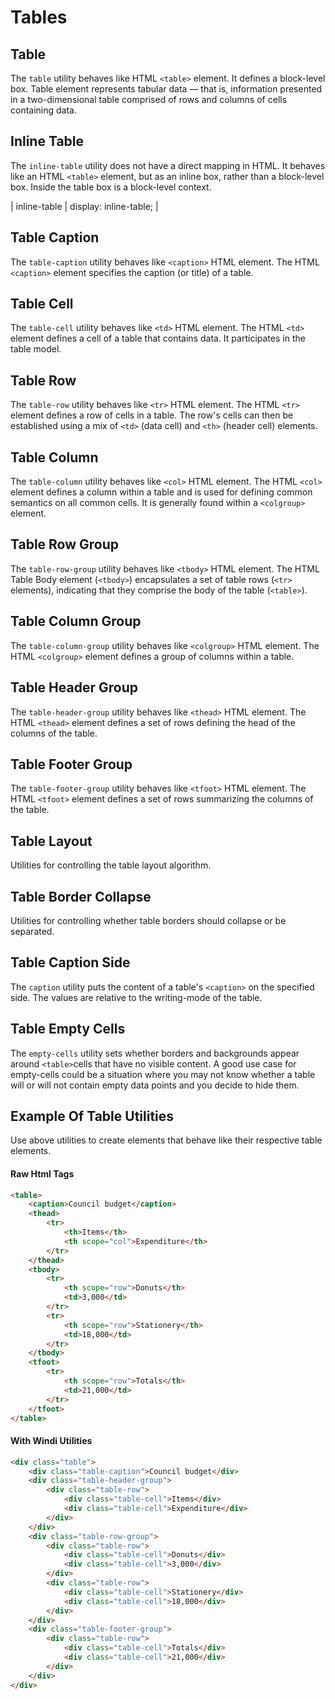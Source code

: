 # Tables

## Table

The `table` utility behaves like HTML `<table>` element. It defines a block-level box. Table element represents tabular data — that is, information presented in a two-dimensional table comprised of rows and columns of cells containing data.

<PlaygroundWithVariants
  variant='table'
  :variants='[]'
  fixed='dark:text-white opacity-85'
  nested=true
  appended='table-caption border-collapse text-center table-header-group table-row table-cell table-row-group table-footer-group text-xs border border-emerald-500 bg-emerald-200 p-1 py-2 text-emerald-600 font-medium font-bold'
  html='&lt;div class="{class} text-xs border-collapse"&gt;
    &lt;div class="table-caption text-center text-emerald-600 py-2 font-bold"&gt;Council budget&lt;/div&gt;
    &lt;div class="table-header-group bg-emerald-200"&gt;
        &lt;div class="table-row"&gt;
            &lt;div class="table-cell border border-emerald-500 p-1 text-emerald-600 font-medium"&gt;Items&lt;/div&gt;
            &lt;div class="table-cell border border-emerald-500 p-1 text-emerald-600 font-medium" scope="col"&gt;Expenditure&lt;/div&gt;
        &lt;/div&gt;
    &lt;/div&gt;
    &lt;div class="table-row-group"&gt;
        &lt;div class="table-row"&gt;
            &lt;div class="table-cell border border-emerald-500 p-1 text-emerald-600"&gt;Donuts&lt;/div&gt;
            &lt;div class="table-cell border border-emerald-500 p-1 text-emerald-600"&gt;3,000&lt;/div&gt;
        &lt;/div&gt;
        &lt;div class="table-row"&gt;
            &lt;div class="table-cell border border-emerald-500 p-1 text-emerald-600"&gt;Stationery&lt;/div&gt;
            &lt;div class="table-cell border border-emerald-500 p-1 text-emerald-600"&gt;18,000&lt;/div&gt;
        &lt;/div&gt;
    &lt;/div&gt;
    &lt;div class="table-footer-group"&gt;
        &lt;div class="table-row"&gt;
            &lt;div class="table-cell border border-emerald-500 p-1 text-emerald-600"&gt;Totals&lt;/div&gt;
            &lt;div class="table-cell border border-emerald-500 p-1 text-emerald-600"&gt;21,000&lt;/div&gt;
        &lt;/div&gt;
    &lt;/div&gt;
&lt;/div&gt;'
/>

## Inline Table

The `inline-table` utility does not have a direct mapping in HTML. It behaves like an HTML `<table>` element, but as an inline box, rather than a block-level box. Inside the table box is a block-level context.

<PlaygroundWithVariants
  variant='inline-table'
  :variants='[]'
  fixed='dark:text-white opacity-85'
  nested=true
  appended='table-caption border-collapse text-center table-header-group table-row table-cell table-row-group table-footer-group text-xs border border-emerald-500 bg-emerald-200 p-1 py-2 text-emerald-600 font-medium font-bold'
  html='&lt;div class="{class} text-xs border-collapse"&gt;
    &lt;div class="table-caption text-center text-emerald-600 py-2 font-bold"&gt;Council budget&lt;/div&gt;
    &lt;div class="table-header-group bg-emerald-200"&gt;
        &lt;div class="table-row"&gt;
            &lt;div class="table-cell border border-emerald-500 p-1 text-emerald-600 font-medium"&gt;Items&lt;/div&gt;
            &lt;div class="table-cell border border-emerald-500 p-1 text-emerald-600 font-medium" scope="col"&gt;Expenditure&lt;/div&gt;
        &lt;/div&gt;
    &lt;/div&gt;
    &lt;div class="table-row-group"&gt;
        &lt;div class="table-row"&gt;
            &lt;div class="table-cell border border-emerald-500 p-1 text-emerald-600"&gt;Donuts&lt;/div&gt;
            &lt;div class="table-cell border border-emerald-500 p-1 text-emerald-600"&gt;3,000&lt;/div&gt;
        &lt;/div&gt;
        &lt;div class="table-row"&gt;
            &lt;div class="table-cell border border-emerald-500 p-1 text-emerald-600"&gt;Stationery&lt;/div&gt;
            &lt;div class="table-cell border border-emerald-500 p-1 text-emerald-600"&gt;18,000&lt;/div&gt;
        &lt;/div&gt;
    &lt;/div&gt;
    &lt;div class="table-footer-group"&gt;
        &lt;div class="table-row"&gt;
            &lt;div class="table-cell border border-emerald-500 p-1 text-emerald-600"&gt;Totals&lt;/div&gt;
            &lt;div class="table-cell border border-emerald-500 p-1 text-emerald-600"&gt;21,000&lt;/div&gt;
        &lt;/div&gt;
    &lt;/div&gt;
&lt;/div&gt;'
/>

| inline-table	| display: inline-table; |

## Table Caption

The `table-caption` utility behaves like `<caption>` HTML element. The HTML `<caption>` element specifies the caption (or title) of a table.

<PlaygroundWithVariants
  variant='table-caption'
  :variants='[]'
  fixed='dark:text-white opacity-85'
  nested=true
  appended='table border-collapse text-center table-header-group table-row table-cell table-row-group table-footer-group text-xs border border-emerald-500 bg-emerald-200 p-1 py-2 text-emerald-600 font-medium font-bold ring ring-amber-400'
  html='&lt;div class="table text-xs border-collapse"&gt;
    &lt;div class="{class} text-center text-emerald-600 py-2 font-bold ring ring-amber-400"&gt;Council budget&lt;/div&gt;
    &lt;div class="table-header-group bg-emerald-200"&gt;
        &lt;div class="table-row"&gt;
            &lt;div class="table-cell border border-emerald-500 p-1 text-emerald-600 font-medium"&gt;Items&lt;/div&gt;
            &lt;div class="table-cell border border-emerald-500 p-1 text-emerald-600 font-medium" scope="col"&gt;Expenditure&lt;/div&gt;
        &lt;/div&gt;
    &lt;/div&gt;
    &lt;div class="table-row-group"&gt;
        &lt;div class="table-row"&gt;
            &lt;div class="table-cell border border-emerald-500 p-1 text-emerald-600"&gt;Donuts&lt;/div&gt;
            &lt;div class="table-cell border border-emerald-500 p-1 text-emerald-600"&gt;3,000&lt;/div&gt;
        &lt;/div&gt;
        &lt;div class="table-row"&gt;
            &lt;div class="table-cell border border-emerald-500 p-1 text-emerald-600"&gt;Stationery&lt;/div&gt;
            &lt;div class="table-cell border border-emerald-500 p-1 text-emerald-600"&gt;18,000&lt;/div&gt;
        &lt;/div&gt;
    &lt;/div&gt;
    &lt;div class="table-footer-group"&gt;
        &lt;div class="table-row"&gt;
            &lt;div class="table-cell border border-emerald-500 p-1 text-emerald-600"&gt;Totals&lt;/div&gt;
            &lt;div class="table-cell border border-emerald-500 p-1 text-emerald-600"&gt;21,000&lt;/div&gt;
        &lt;/div&gt;
    &lt;/div&gt;
&lt;/div&gt;'
/>

## Table Cell

The `table-cell` utility behaves like `<td>` HTML element. The HTML `<td>` element defines a cell of a table that contains data. It participates in the table model.

<PlaygroundWithVariants
  variant='table-cell'
  :variants='[]'
  fixed='dark:text-white opacity-85'
  nested=true
  appended='table border-collapse table-caption text-center table-header-group table-row table-row-group table-footer-group text-xs border border-emerald-500 bg-emerald-200 p-1 py-2 text-emerald-600 font-medium font-bold ring ring-offset-2 ring-amber-400'
  html='&lt;div class="table text-xs border-collapse"&gt;
    &lt;div class="table-caption text-center text-emerald-600 py-2 font-bold"&gt;Council budget&lt;/div&gt;
    &lt;div class="table-header-group bg-emerald-200"&gt;
        &lt;div class="table-row"&gt;
            &lt;div class="table-cell border border-emerald-500 p-1 text-emerald-600 font-medium"&gt;Items&lt;/div&gt;
            &lt;div class="table-cell border border-emerald-500 p-1 text-emerald-600 font-medium" scope="col"&gt;Expenditure&lt;/div&gt;
        &lt;/div&gt;
    &lt;/div&gt;
    &lt;div class="table-row-group"&gt;
        &lt;div class="table-row"&gt;
            &lt;div class="table-cell ring ring-offset-2 ring-amber-400 border border-emerald-500 p-1 text-emerald-600"&gt;Donuts&lt;/div&gt;
            &lt;div class="table-cell border border-emerald-500 p-1 text-emerald-600"&gt;3,000&lt;/div&gt;
        &lt;/div&gt;
        &lt;div class="table-row"&gt;
            &lt;div class="table-cell border border-emerald-500 p-1 text-emerald-600"&gt;Stationery&lt;/div&gt;
            &lt;div class="table-cell border border-emerald-500 p-1 text-emerald-600"&gt;18,000&lt;/div&gt;
        &lt;/div&gt;
    &lt;/div&gt;
    &lt;div class="table-footer-group"&gt;
        &lt;div class="table-row"&gt;
            &lt;div class="table-cell border border-emerald-500 p-1 text-emerald-600"&gt;Totals&lt;/div&gt;
            &lt;div class="table-cell border border-emerald-500 p-1 text-emerald-600"&gt;21,000&lt;/div&gt;
        &lt;/div&gt;
    &lt;/div&gt;
&lt;/div&gt;'
/>

## Table Row

The `table-row` utility behaves like `<tr>` HTML element. The HTML `<tr>` element defines a row of cells in a table. The row's cells can then be established using a mix of `<td>` (data cell) and `<th>` (header cell) elements.

<PlaygroundWithVariants
  variant='table-row'
  :variants='[]'
  fixed='dark:text-white opacity-85'
  nested=true
  appended='table border-collapse text-center table-caption table-header-group table-row table-cell table-row-group table-footer-group text-xs border border-emerald-500 bg-emerald-200 p-1 py-2 text-emerald-600 font-medium font-bold ring ring-offset-2 ring-amber-400'
  html='&lt;div class="table text-xs border-collapse"&gt;
    &lt;div class="table-caption text-center text-emerald-600 py-2 font-bold"&gt;Council budget&lt;/div&gt;
    &lt;div class="table-header-group bg-emerald-200"&gt;
        &lt;div class="table-row"&gt;
            &lt;div class="table-cell border border-emerald-500 p-1 text-emerald-600 font-medium"&gt;Items&lt;/div&gt;
            &lt;div class="table-cell border border-emerald-500 p-1 text-emerald-600 font-medium" scope="col"&gt;Expenditure&lt;/div&gt;
        &lt;/div&gt;
    &lt;/div&gt;
    &lt;div class="table-row-group"&gt;
        &lt;div class="table-row ring ring-offset-2 ring-amber-400"&gt;
            &lt;div class="table-cell border border-emerald-500 p-1 text-emerald-600"&gt;Donuts&lt;/div&gt;
            &lt;div class="table-cell border border-emerald-500 p-1 text-emerald-600"&gt;3,000&lt;/div&gt;
        &lt;/div&gt;
        &lt;div class="table-row"&gt;
            &lt;div class="table-cell border border-emerald-500 p-1 text-emerald-600"&gt;Stationery&lt;/div&gt;
            &lt;div class="table-cell border border-emerald-500 p-1 text-emerald-600"&gt;18,000&lt;/div&gt;
        &lt;/div&gt;
    &lt;/div&gt;
    &lt;div class="table-footer-group"&gt;
        &lt;div class="table-row"&gt;
            &lt;div class="table-cell border border-emerald-500 p-1 text-emerald-600"&gt;Totals&lt;/div&gt;
            &lt;div class="table-cell border border-emerald-500 p-1 text-emerald-600"&gt;21,000&lt;/div&gt;
        &lt;/div&gt;
    &lt;/div&gt;
&lt;/div&gt;'
/>

## Table Column

The `table-column` utility behaves like `<col>` HTML element. The HTML `<col>` element defines a column within a table and is used for defining common semantics on all common cells. It is generally found within a `<colgroup>` element.

<PlaygroundWithVariants
  variant='table-column'
  :variants='[]'
  fixed='dark:text-white opacity-85'
  nested=true
  appended='table text-center border-collapse table-caption table-column-group table-column table-row table-cell text-xs border border-emerald-500 bg-emerald-200 bg-teal-200 bg-yellow-200 bg-green-200 p-1 py-2 text-emerald-600 font-medium font-bold'
  html='&lt;div class="table border-collapse text-xs text-emerald-600"&gt;
    &lt;div class="table-caption text-center text-emerald-600 py-2 font-bold"&gt;Superheros&lt;/div&gt;
    &lt;div class="table-column-group"&gt;
        &lt;div class="table-column bg-emerald-200"&gt;&lt;/div&gt;
        &lt;div class="table-column bg-teal-200"&gt;&lt;/div&gt;
        &lt;div class="table-column bg-yellow-200"&gt;&lt;/div&gt;
    &lt;/div&gt;
    &lt;div class="table-row"&gt;
        &lt;div class="table-cell p-1 border border-emerald-500 font-medium"&gt;Hero&lt;/div&gt;
        &lt;div class="table-cell p-1 border border-emerald-500"&gt;Batman&lt;/div&gt;
        &lt;div class="table-cell p-1 border border-emerald-500"&gt;Flash&lt;/div&gt;
    &lt;/div&gt;
    &lt;div class="table-row"&gt;
        &lt;div class="table-cell p-1 border border-emerald-500 font-medium"&gt;Skill&lt;/div&gt;
        &lt;div class="table-cell p-1 border border-emerald-500"&gt;Smarts&lt;/div&gt;
        &lt;div class="table-cell p-1 border border-emerald-500"&gt;Speed&lt;/div&gt;
    &lt;/div&gt;
&lt;/div&gt;'
/>
## Table Row Group

The `table-row-group` utility behaves like `<tbody>` HTML element. The HTML Table Body element (`<tbody>`) encapsulates a set of table rows (`<tr>` elements), indicating that they comprise the body of the table (`<table>`).

<PlaygroundWithVariants
  variant='table-row-group'
  :variants='[]'
  fixed='dark:text-white opacity-85'
  nested=true
  appended='table border-collapse text-center table-caption table-header-group table-row table-cell table-row-group table-footer-group text-xs border border-emerald-500 bg-emerald-200 p-1 py-2 text-emerald-600 font-medium font-bold ring ring-offset-2 ring-amber-400'
  html='&lt;div class="table text-xs text-emerald-600 border-collapse"&gt;
    &lt;div class="table-caption text-center py-2 font-bold"&gt;Council budget&lt;/div&gt;
    &lt;div class="table-header-group bg-emerald-200"&gt;
        &lt;div class="table-row"&gt;
            &lt;div class="table-cell border border-emerald-500 p-1 font-medium"&gt;Items&lt;/div&gt;
            &lt;div class="table-cell border border-emerald-500 p-1 font-medium" scope="col"&gt;Expenditure&lt;/div&gt;
        &lt;/div&gt;
    &lt;/div&gt;
    &lt;div class="table-row-group ring ring-offset-2 ring-amber-400"&gt;
        &lt;div class="table-row"&gt;
            &lt;div class="table-cell border border-emerald-500 p-1"&gt;Donuts&lt;/div&gt;
            &lt;div class="table-cell border border-emerald-500 p-1"&gt;3,000&lt;/div&gt;
        &lt;/div&gt;
        &lt;div class="table-row"&gt;
            &lt;div class="table-cell border border-emerald-500 p-1"&gt;Stationery&lt;/div&gt;
            &lt;div class="table-cell border border-emerald-500 p-1"&gt;18,000&lt;/div&gt;
        &lt;/div&gt;
    &lt;/div&gt;
    &lt;div class="table-footer-group"&gt;
        &lt;div class="table-row"&gt;
            &lt;div class="table-cell border border-emerald-500 p-1"&gt;Totals&lt;/div&gt;
            &lt;div class="table-cell border border-emerald-500 p-1"&gt;21,000&lt;/div&gt;
        &lt;/div&gt;
    &lt;/div&gt;
&lt;/div&gt;'
/>

## Table Column Group

The `table-column-group` utility behaves like `<colgroup>` HTML element. The HTML `<colgroup>` element defines a group of columns within a table.

<PlaygroundWithVariants
  variant='table-column-group'
  :variants='[]'
  fixed='dark:text-white opacity-85'
  nested=true
  appended='table text-center table-caption border-collapse table-column-group table-column table-row table-cell text-xs border border-emerald-500 bg-emerald-200 bg-teal-200 bg-yellow-200 bg-green-200 p-1 py-2 text-emerald-600 font-medium font-bold'
  html='&lt;div class="table text-xs text-emerald-600 border-collapse"&gt;
    &lt;div class="table-caption text-center text-emerald-600 py-2 font-bold"&gt;Superheros&lt;/div&gt;
    &lt;div class="table-column-group"&gt;
        &lt;div class="table-column bg-emerald-200"&gt;&lt;/div&gt;
        &lt;div class="table-column bg-teal-200"&gt;&lt;/div&gt;
        &lt;div class="table-column bg-yellow-200"&gt;&lt;/div&gt;
    &lt;/div&gt;
    &lt;div class="table-row"&gt;
        &lt;div class="table-cell p-1 border border-emerald-500 font-medium"&gt;Hero&lt;/div&gt;
        &lt;div class="table-cell p-1 border border-emerald-500"&gt;Batman&lt;/div&gt;
        &lt;div class="table-cell p-1 border border-emerald-500"&gt;Flash&lt;/div&gt;
    &lt;/div&gt;
    &lt;div class="table-row"&gt;
        &lt;div class="table-cell p-1 border border-emerald-500 font-medium"&gt;Skill&lt;/div&gt;
        &lt;div class="table-cell p-1 border border-emerald-500"&gt;Smarts&lt;/div&gt;
        &lt;div class="table-cell p-1 border border-emerald-500"&gt;Speed&lt;/div&gt;
    &lt;/div&gt;
&lt;/div&gt;'
/>

## Table Header Group

The `table-header-group` utility behaves like `<thead>` HTML element. The HTML `<thead>` element defines a set of rows defining the head of the columns of the table.

<PlaygroundWithVariants
  variant='table-header-group'
  :variants='[]'
  fixed='dark:text-white opacity-85'
  nested=true
  appended='table text-center table-caption border-collapse table-header-group table-row table-cell table-row-group table-footer-group text-xs border border-emerald-500 bg-emerald-200 p-1 py-2 text-emerald-600 font-medium font-bold ring ring-offset-2 ring-amber-400'
  html='&lt;div class="table text-xs border-collapse"&gt;
    &lt;div class="table-caption text-center text-emerald-600 py-2 font-bold"&gt;Council budget&lt;/div&gt;
    &lt;div class="table-header-group bg-emerald-200 ring ring-offset-2 ring-amber-400"&gt;
        &lt;div class="table-row"&gt;
            &lt;div class="table-cell border border-emerald-500 p-1 text-emerald-600 font-medium"&gt;Items&lt;/div&gt;
            &lt;div class="table-cell border border-emerald-500 p-1 text-emerald-600 font-medium" scope="col"&gt;Expenditure&lt;/div&gt;
        &lt;/div&gt;
    &lt;/div&gt;
    &lt;div class="table-row-group"&gt;
        &lt;div class="table-row"&gt;
            &lt;div class="table-cell border border-emerald-500 p-1 text-emerald-600"&gt;Donuts&lt;/div&gt;
            &lt;div class="table-cell border border-emerald-500 p-1 text-emerald-600"&gt;3,000&lt;/div&gt;
        &lt;/div&gt;
        &lt;div class="table-row"&gt;
            &lt;div class="table-cell border border-emerald-500 p-1 text-emerald-600"&gt;Stationery&lt;/div&gt;
            &lt;div class="table-cell border border-emerald-500 p-1 text-emerald-600"&gt;18,000&lt;/div&gt;
        &lt;/div&gt;
    &lt;/div&gt;
    &lt;div class="table-footer-group"&gt;
        &lt;div class="table-row"&gt;
            &lt;div class="table-cell border border-emerald-500 p-1 text-emerald-600"&gt;Totals&lt;/div&gt;
            &lt;div class="table-cell border border-emerald-500 p-1 text-emerald-600"&gt;21,000&lt;/div&gt;
        &lt;/div&gt;
    &lt;/div&gt;
&lt;/div&gt;'
/>

## Table Footer Group

The `table-footer-group` utility behaves like `<tfoot>` HTML element. The HTML `<tfoot>` element defines a set of rows summarizing the columns of the table.

<PlaygroundWithVariants
  variant='table-footer-group'
  :variants='[]'
  fixed='dark:text-white opacity-85'
  nested=true
  appended='table text-center table-caption border-collapse table-header-group table-row table-cell table-row-group table-footer-group text-xs border border-emerald-500 bg-emerald-200 p-1 py-2 text-emerald-600 font-medium font-bold ring ring-offset-2 ring-amber-400'
  html='&lt;div class="table text-xs border-collapse"&gt;
    &lt;div class="table-caption text-center text-emerald-600 py-2 font-bold"&gt;Council budget&lt;/div&gt;
    &lt;div class="table-header-group bg-emerald-200"&gt;
        &lt;div class="table-row"&gt;
            &lt;div class="table-cell border border-emerald-500 p-1 text-emerald-600 font-medium"&gt;Items&lt;/div&gt;
            &lt;div class="table-cell border border-emerald-500 p-1 text-emerald-600 font-medium" scope="col"&gt;Expenditure&lt;/div&gt;
        &lt;/div&gt;
    &lt;/div&gt;
    &lt;div class="table-row-group"&gt;
        &lt;div class="table-row"&gt;
            &lt;div class="table-cell border border-emerald-500 p-1 text-emerald-600"&gt;Donuts&lt;/div&gt;
            &lt;div class="table-cell border border-emerald-500 p-1 text-emerald-600"&gt;3,000&lt;/div&gt;
        &lt;/div&gt;
        &lt;div class="table-row"&gt;
            &lt;div class="table-cell border border-emerald-500 p-1 text-emerald-600"&gt;Stationery&lt;/div&gt;
            &lt;div class="table-cell border border-emerald-500 p-1 text-emerald-600"&gt;18,000&lt;/div&gt;
        &lt;/div&gt;
    &lt;/div&gt;
    &lt;div class="table-footer-group ring ring-offset-2 ring-amber-400"&gt;
        &lt;div class="table-row"&gt;
            &lt;div class="table-cell border border-emerald-500 p-1 text-emerald-600"&gt;Totals&lt;/div&gt;
            &lt;div class="table-cell border border-emerald-500 p-1 text-emerald-600"&gt;21,000&lt;/div&gt;
        &lt;/div&gt;
    &lt;/div&gt;
&lt;/div&gt;'
/>

## Table Layout

Utilities for controlling the table layout algorithm.

<PlaygroundWithVariants
  variant='auto'
  :variants="['auto', 'fixed']"
  prefix='table'
  fixed='dark:text-white opacity-85'
  nested=true
  appended='border-collapse text-center text-xs border border-emerald-500 bg-emerald-200 p-1 py-2 text-emerald-600 font-medium font-bold w-2/3'
  html='&lt;table class="{class} text-xs border-collapse w-2/3"&gt;
    &lt;caption class="text-center text-emerald-600 py-2 font-bold"&gt;Council budget&lt;/caption&gt;
    &lt;thead class="bg-emerald-200"&gt;
        &lt;tr&gt;
            &lt;th class="border border-emerald-500 p-1 text-emerald-600 font-medium"&gt;Items&lt;/th&gt;
            &lt;th class="border border-emerald-500 p-1 text-emerald-600 font-medium"&gt;Expenditure&lt;/th&gt;
        &lt;/tr&gt;
    &lt;/thead&gt;
    &lt;tbody&gt;
        &lt;tr&gt;
            &lt;td class="border border-emerald-500 p-1 text-emerald-600"&gt;Donuts&lt;/td&gt;
            &lt;td class="border border-emerald-500 p-1 text-emerald-600"&gt;3,000&lt;/td&gt;
        &lt;/tr&gt;
        &lt;tr&gt;
            &lt;td class="border border-emerald-500 p-1 text-emerald-600"&gt;Stationery&lt;/td&gt;
            &lt;td class="border border-emerald-500 p-1 text-emerald-600"&gt;18,000&lt;/td&gt;
        &lt;/tr&gt;
    &lt;/tbody&gt;
    &lt;tfoot&gt;
        &lt;tr&gt;
            &lt;td class="border border-emerald-500 p-1 text-emerald-600"&gt;Totals&lt;/td&gt;
            &lt;td class="border border-emerald-500 p-1 text-emerald-600"&gt;21,000&lt;/td&gt;
        &lt;/tr&gt;
    &lt;/tfoot&gt;
&lt;/table&gt;'
/>

## Table Border Collapse

Utilities for controlling whether table borders should collapse or be separated.

<PlaygroundWithVariants
  variant='collapse'
  :variants="['collapse', 'separate']"
  prefix='border'
  fixed='dark:text-white opacity-85'
  nested=true
  appended='table table-caption text-center table-header-group table-row table-cell table-row-group table-footer-group text-xs border border-emerald-500 bg-emerald-200 p-1 py-2 text-emerald-600 font-medium font-bold'
  html='&lt;div class="table {class} text-xs"&gt;
    &lt;div class="table-caption text-center text-emerald-600 py-2 font-bold"&gt;Council budget&lt;/div&gt;
    &lt;div class="table-header-group bg-emerald-200"&gt;
        &lt;div class="table-row"&gt;
            &lt;div class="table-cell border border-emerald-500 p-1 text-emerald-600 font-medium"&gt;Items&lt;/div&gt;
            &lt;div class="table-cell border border-emerald-500 p-1 text-emerald-600 font-medium" scope="col"&gt;Expenditure&lt;/div&gt;
        &lt;/div&gt;
    &lt;/div&gt;
    &lt;div class="table-row-group"&gt;
        &lt;div class="table-row"&gt;
            &lt;div class="table-cell border border-emerald-500 p-1 text-emerald-600"&gt;Donuts&lt;/div&gt;
            &lt;div class="table-cell border border-emerald-500 p-1 text-emerald-600"&gt;3,000&lt;/div&gt;
        &lt;/div&gt;
        &lt;div class="table-row"&gt;
            &lt;div class="table-cell border border-emerald-500 p-1 text-emerald-600"&gt;Stationery&lt;/div&gt;
            &lt;div class="table-cell border border-emerald-500 p-1 text-emerald-600"&gt;18,000&lt;/div&gt;
        &lt;/div&gt;
    &lt;/div&gt;
    &lt;div class="table-footer-group"&gt;
        &lt;div class="table-row"&gt;
            &lt;div class="table-cell border border-emerald-500 p-1 text-emerald-600"&gt;Totals&lt;/div&gt;
            &lt;div class="table-cell border border-emerald-500 p-1 text-emerald-600"&gt;21,000&lt;/div&gt;
        &lt;/div&gt;
    &lt;/div&gt;
&lt;/div&gt;'
/>

## Table Caption Side

The `caption` utility puts the content of a table's `<caption>` on the specified side. The values are relative to the writing-mode of the table.

<PlaygroundWithVariants
  variant='top'
  :variants="['top', 'bottom']"
  prefix='caption'
  fixed='dark:text-white opacity-85'
  nested=true
  appended='table table-caption text-center table-header-group table-row table-cell table-row-group table-footer-group text-xs border border-emerald-500 bg-emerald-200 p-1 py-2 text-emerald-600 font-medium font-bold'
  html='&lt;div class="table {class} text-xs"&gt;
    &lt;div class="table-caption text-center text-emerald-600 py-2 font-bold"&gt;Council budget&lt;/div&gt;
    &lt;div class="table-header-group bg-emerald-200"&gt;
        &lt;div class="table-row"&gt;
            &lt;div class="table-cell border border-emerald-500 p-1 text-emerald-600 font-medium"&gt;Items&lt;/div&gt;
            &lt;div class="table-cell border border-emerald-500 p-1 text-emerald-600 font-medium" scope="col"&gt;Expenditure&lt;/div&gt;
        &lt;/div&gt;
    &lt;/div&gt;
    &lt;div class="table-row-group"&gt;
        &lt;div class="table-row"&gt;
            &lt;div class="table-cell border border-emerald-500 p-1 text-emerald-600"&gt;Donuts&lt;/div&gt;
            &lt;div class="table-cell border border-emerald-500 p-1 text-emerald-600"&gt;3,000&lt;/div&gt;
        &lt;/div&gt;
        &lt;div class="table-row"&gt;
            &lt;div class="table-cell border border-emerald-500 p-1 text-emerald-600"&gt;Stationery&lt;/div&gt;
            &lt;div class="table-cell border border-emerald-500 p-1 text-emerald-600"&gt;18,000&lt;/div&gt;
        &lt;/div&gt;
    &lt;/div&gt;
    &lt;div class="table-footer-group"&gt;
        &lt;div class="table-row"&gt;
            &lt;div class="table-cell border border-emerald-500 p-1 text-emerald-600"&gt;Totals&lt;/div&gt;
            &lt;div class="table-cell border border-emerald-500 p-1 text-emerald-600"&gt;21,000&lt;/div&gt;
        &lt;/div&gt;
    &lt;/div&gt;
&lt;/div&gt;'
/>

## Table Empty Cells

The `empty-cells` utility sets whether borders and backgrounds appear around `<table>`cells that have no visible content. A good use case for empty-cells could be a situation where you may not know whether a table will or will not contain empty data points and you decide to hide them. 

<PlaygroundWithVariants
  variant='visible'
  :variants="['visible', 'hidden']"
  prefix='empty-cells'
  fixed='dark:text-white opacity-85 text-xs'
  nested=true
  appended='border-separate text-emerald-600 border border-emerald-500 p-1 font-medium font-bold py-2 text-center'
  html='&lt;table class="border-separate text-emerald-600 {class}"&gt;
  &lt;caption class="text-center py-2 font-bold"&gt;Client Info&lt;/caption&gt;
  &lt;tbody&gt;
    &lt;tr&gt;
      &lt;th class="border border-emerald-500 p-1 font-medium"&gt;Client Name&lt;/th&gt;
    	&lt;th class="border border-emerald-500 p-1 font-medium"&gt;Age&lt;/th&gt;
    &lt;/tr&gt;
    &lt;tr&gt;
    	&lt;td class="border border-emerald-500 p-1"&gt;&lt;/td&gt;
    	&lt;td class="border border-emerald-500 p-1"&gt;25&lt;/td&gt;
    &lt;/tr&gt;
    &lt;tr&gt;
      &lt;td class="border border-emerald-500 p-1"&gt;Louise Q.&lt;/td&gt;
      &lt;td class="border border-emerald-500 p-1"&gt;&lt;/td&gt;
    &lt;/tr&gt;
    &lt;tr&gt;
      &lt;td class="border border-emerald-500 p-1"&gt;Owen B.&lt;/td&gt;
      &lt;td class="border border-emerald-500 p-1"&gt;&lt;/td&gt;
    &lt;/tr&gt;
  &lt;/tbody&gt;
&lt;/table&gt;'
/>

## Example Of Table Utilities

Use above utilities to create elements that behave like their respective table elements.

#### Raw Html Tags

```html
<table>
    <caption>Council budget</caption>
    <thead>
        <tr>
            <th>Items</th>
            <th scope="col">Expenditure</th>
        </tr>
    </thead>
    <tbody>
        <tr>
            <th scope="row">Donuts</th>
            <td>3,000</td>
        </tr>
        <tr>
            <th scope="row">Stationery</th>
            <td>18,000</td>
        </tr>
    </tbody>
    <tfoot>
        <tr>
            <th scope="row">Totals</th>
            <td>21,000</td>
        </tr>
    </tfoot>
</table>
```

#### With Windi Utilities

```html
<div class="table">
    <div class="table-caption">Council budget</div>
    <div class="table-header-group">
        <div class="table-row">
            <div class="table-cell">Items</div>
            <div class="table-cell">Expenditure</div>
        </div>
    </div>
    <div class="table-row-group">
        <div class="table-row">
            <div class="table-cell">Donuts</div>
            <div class="table-cell">3,000</div>
        </div>
        <div class="table-row">
            <div class="table-cell">Stationery</div>
            <div class="table-cell">18,000</div>
        </div>
    </div>
    <div class="table-footer-group">
        <div class="table-row">
            <div class="table-cell">Totals</div>
            <div class="table-cell">21,000</div>
        </div>
    </div>
</div>
```